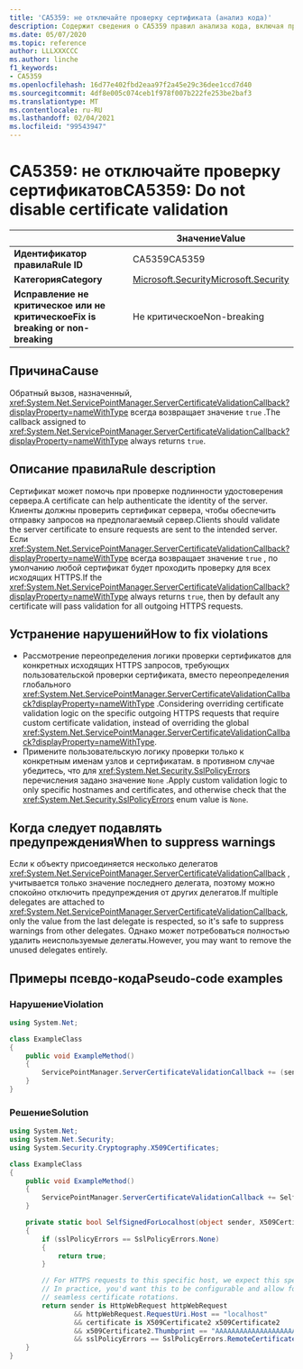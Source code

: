 ```yaml
---
title: 'CA5359: не отключайте проверку сертификата (анализ кода)'
description: Содержит сведения о CA5359 правил анализа кода, включая причины, способы устранения нарушений и время их подавления.
ms.date: 05/07/2020
ms.topic: reference
author: LLLXXXCCC
ms.author: linche
f1_keywords:
- CA5359
ms.openlocfilehash: 16d77e402fbd2eaa97f2a45e29c36dee1ccd7d40
ms.sourcegitcommit: 4df8e005c074ceb1f978f007b222fe253be2baf3
ms.translationtype: MT
ms.contentlocale: ru-RU
ms.lasthandoff: 02/04/2021
ms.locfileid: "99543947"
---
```

# <a name="ca5359-do-not-disable-certificate-validation"></a><span data-ttu-id="9450d-103">CA5359: не отключайте проверку сертификатов</span><span class="sxs-lookup"><span data-stu-id="9450d-103">CA5359: Do not disable certificate validation</span></span>

| | <span data-ttu-id="9450d-104">Значение</span><span class="sxs-lookup"><span data-stu-id="9450d-104">Value</span></span> |
|-|-|
| <span data-ttu-id="9450d-105">**Идентификатор правила**</span><span class="sxs-lookup"><span data-stu-id="9450d-105">**Rule ID**</span></span> |<span data-ttu-id="9450d-106">CA5359</span><span class="sxs-lookup"><span data-stu-id="9450d-106">CA5359</span></span>|
| <span data-ttu-id="9450d-107">**Категория**</span><span class="sxs-lookup"><span data-stu-id="9450d-107">**Category**</span></span> |[<span data-ttu-id="9450d-108">Microsoft.Security</span><span class="sxs-lookup"><span data-stu-id="9450d-108">Microsoft.Security</span></span>](security-warnings.md)|
| <span data-ttu-id="9450d-109">**Исправление не критическое или не критическое**</span><span class="sxs-lookup"><span data-stu-id="9450d-109">**Fix is breaking or non-breaking**</span></span> |<span data-ttu-id="9450d-110">Не критическое</span><span class="sxs-lookup"><span data-stu-id="9450d-110">Non-breaking</span></span>|

## <a name="cause"></a><span data-ttu-id="9450d-111">Причина</span><span class="sxs-lookup"><span data-stu-id="9450d-111">Cause</span></span>

<span data-ttu-id="9450d-112">Обратный вызов, назначенный, <xref:System.Net.ServicePointManager.ServerCertificateValidationCallback?displayProperty=nameWithType> всегда возвращает значение `true` .</span><span class="sxs-lookup"><span data-stu-id="9450d-112">The callback assigned to <xref:System.Net.ServicePointManager.ServerCertificateValidationCallback?displayProperty=nameWithType> always returns `true`.</span></span>

## <a name="rule-description"></a><span data-ttu-id="9450d-113">Описание правила</span><span class="sxs-lookup"><span data-stu-id="9450d-113">Rule description</span></span>

<span data-ttu-id="9450d-114">Сертификат может помочь при проверке подлинности удостоверения сервера.</span><span class="sxs-lookup"><span data-stu-id="9450d-114">A certificate can help authenticate the identity of the server.</span></span> <span data-ttu-id="9450d-115">Клиенты должны проверить сертификат сервера, чтобы обеспечить отправку запросов на предполагаемый сервер.</span><span class="sxs-lookup"><span data-stu-id="9450d-115">Clients should validate the server certificate to ensure requests are sent to the intended server.</span></span> <span data-ttu-id="9450d-116">Если <xref:System.Net.ServicePointManager.ServerCertificateValidationCallback?displayProperty=nameWithType> всегда возвращает значение `true` , по умолчанию любой сертификат будет проходить проверку для всех исходящих HTTPS.</span><span class="sxs-lookup"><span data-stu-id="9450d-116">If the <xref:System.Net.ServicePointManager.ServerCertificateValidationCallback?displayProperty=nameWithType> always returns `true`, then by default any certificate will pass validation for all outgoing HTTPS requests.</span></span>

## <a name="how-to-fix-violations"></a><span data-ttu-id="9450d-117">Устранение нарушений</span><span class="sxs-lookup"><span data-stu-id="9450d-117">How to fix violations</span></span>

- <span data-ttu-id="9450d-118">Рассмотрение переопределения логики проверки сертификатов для конкретных исходящих HTTPS запросов, требующих пользовательской проверки сертификата, вместо переопределения глобального <xref:System.Net.ServicePointManager.ServerCertificateValidationCallback?displayProperty=nameWithType> .</span><span class="sxs-lookup"><span data-stu-id="9450d-118">Considering overriding certificate validation logic on the specific outgoing HTTPS requests that require custom certificate validation, instead of overriding the global <xref:System.Net.ServicePointManager.ServerCertificateValidationCallback?displayProperty=nameWithType>.</span></span>
- <span data-ttu-id="9450d-119">Примените пользовательскую логику проверки только к конкретным именам узлов и сертификатам. в противном случае убедитесь, что для <xref:System.Net.Security.SslPolicyErrors> перечисления задано значение `None` .</span><span class="sxs-lookup"><span data-stu-id="9450d-119">Apply custom validation logic to only specific hostnames and certificates, and otherwise check that the <xref:System.Net.Security.SslPolicyErrors> enum value is `None`.</span></span>

## <a name="when-to-suppress-warnings"></a><span data-ttu-id="9450d-120">Когда следует подавлять предупреждения</span><span class="sxs-lookup"><span data-stu-id="9450d-120">When to suppress warnings</span></span>

<span data-ttu-id="9450d-121">Если к объекту присоединяется несколько делегатов <xref:System.Net.ServicePointManager.ServerCertificateValidationCallback> , учитывается только значение последнего делегата, поэтому можно спокойно отключить предупреждения от других делегатов.</span><span class="sxs-lookup"><span data-stu-id="9450d-121">If multiple delegates are attached to <xref:System.Net.ServicePointManager.ServerCertificateValidationCallback>, only the value from the last delegate is respected, so it's safe to suppress warnings from other delegates.</span></span> <span data-ttu-id="9450d-122">Однако может потребоваться полностью удалить неиспользуемые делегаты.</span><span class="sxs-lookup"><span data-stu-id="9450d-122">However, you may want to remove the unused delegates entirely.</span></span>

## <a name="pseudo-code-examples"></a><span data-ttu-id="9450d-123">Примеры псевдо-кода</span><span class="sxs-lookup"><span data-stu-id="9450d-123">Pseudo-code examples</span></span>

### <a name="violation"></a><span data-ttu-id="9450d-124">Нарушение</span><span class="sxs-lookup"><span data-stu-id="9450d-124">Violation</span></span>

```csharp
using System.Net;

class ExampleClass
{
    public void ExampleMethod()
    {
        ServicePointManager.ServerCertificateValidationCallback += (sender, cert, chain, error) => { return true; };
    }
}
```

### <a name="solution"></a><span data-ttu-id="9450d-125">Решение</span><span class="sxs-lookup"><span data-stu-id="9450d-125">Solution</span></span>

```csharp
using System.Net;
using System.Net.Security;
using System.Security.Cryptography.X509Certificates;

class ExampleClass
{
    public void ExampleMethod()
    {
        ServicePointManager.ServerCertificateValidationCallback += SelfSignedForLocalhost;
    }

    private static bool SelfSignedForLocalhost(object sender, X509Certificate certificate, X509Chain chain, SslPolicyErrors sslPolicyErrors)
    {
        if (sslPolicyErrors == SslPolicyErrors.None)
        {
            return true;
        }

        // For HTTPS requests to this specific host, we expect this specific certificate.
        // In practice, you'd want this to be configurable and allow for multiple certificates per host, to enable
        // seamless certificate rotations.
        return sender is HttpWebRequest httpWebRequest
                && httpWebRequest.RequestUri.Host == "localhost"
                && certificate is X509Certificate2 x509Certificate2
                && x509Certificate2.Thumbprint == "AAAAAAAAAAAAAAAAAAAAAAAAAAAAAAAAAAAAAAAA"
                && sslPolicyErrors == SslPolicyErrors.RemoteCertificateChainErrors;
    }
}
```
